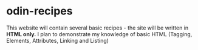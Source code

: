 # odin-recipes
This website will contain several basic recipes - the site will be written in **HTML only.** I plan to demonstrate my knowledge of basic HTML (Tagging, Elements, Attributes, Linking and Listing)